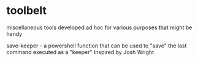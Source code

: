 # toolbelt
miscellaneous tools developed ad hoc for various purposes that might be handy

save-keeper - a powershell function that can be used to "save" the last command executed as a "keeper"
Inspired by Josh Wright
